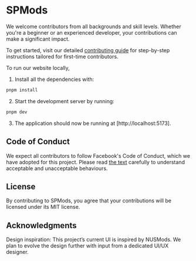 # SPMods

We welcome contributors from all backgrounds and skill levels. Whether you're a beginner or an experienced developer, your contributions can make a significant impact.

To get started, visit our detailed [contributing guide](./CONTRIBUTING.md) for step-by-step instructions tailored for first-time contributors.

To run our website locally,

1. Install all the dependencies with:

```sh
pnpm install
```

2. Start the development server by running:

```sh
pnpm dev
```

3. The application should now be running at [http://localhost:5173].


## Code of Conduct

We expect all contributors to follow Facebook's Code of Conduct, which we have adopted for this project. Please read [the text](https://code.facebook.com/codeofconduct) carefully to understand acceptable and unacceptable behaviours.


## License

By contributing to SPMods, you agree that your contributions will be licensed under its MIT license.

## Acknowledgments

Design inspiration: This project’s current UI is inspired by NUSMods. We plan to evolve the design further with input from a dedicated UI/UX designer.
